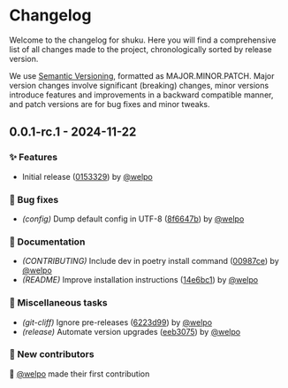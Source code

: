 # Changelog

Welcome to the changelog for shuku. Here you will find a comprehensive list of all changes made to the project, chronologically sorted by release version.

We use [Semantic Versioning](https://semver.org/), formatted as MAJOR.MINOR.PATCH. Major version changes involve significant (breaking) changes, minor versions introduce features and improvements in a backward compatible manner, and patch versions are for bug fixes and minor tweaks.

## 0.0.1-rc.1 - 2024-11-22

### ✨ Features

- Initial release ([0153329](https://github.com/welpo/shuku/commit/01533294eb6bae548112c8a16b5b025c2ae134ea)) by [@welpo](https://github.com/welpo)

### 🐛 Bug fixes

- *(config)* Dump default config in UTF-8 ([8f6647b](https://github.com/welpo/shuku/commit/8f6647bdc205dc11fb3145b8b67528b873631eb5)) by [@welpo](https://github.com/welpo)

### 📝 Documentation

- *(CONTRIBUTING)* Include dev in poetry install command ([00987ce](https://github.com/welpo/shuku/commit/00987ce9d9fe927e6de8fb38af3fba0de00c485b)) by [@welpo](https://github.com/welpo)
- *(README)* Improve installation instructions ([14e6bc1](https://github.com/welpo/shuku/commit/14e6bc15bf8559b5c720fd52bbae29a536a00873)) by [@welpo](https://github.com/welpo)

### 🔧 Miscellaneous tasks

- *(git-cliff)* Ignore pre-releases ([6223d99](https://github.com/welpo/shuku/commit/6223d99b2d869150cfaac878cf358185febf16a5)) by [@welpo](https://github.com/welpo)
- *(release)* Automate version upgrades ([eeb3075](https://github.com/welpo/shuku/commit/eeb3075452015c43594d016560a6e0782560716c)) by [@welpo](https://github.com/welpo)

### 👥 New contributors

🫶 [@welpo](https://github.com/welpo) made their first contribution

<!-- generated by git-cliff -->
